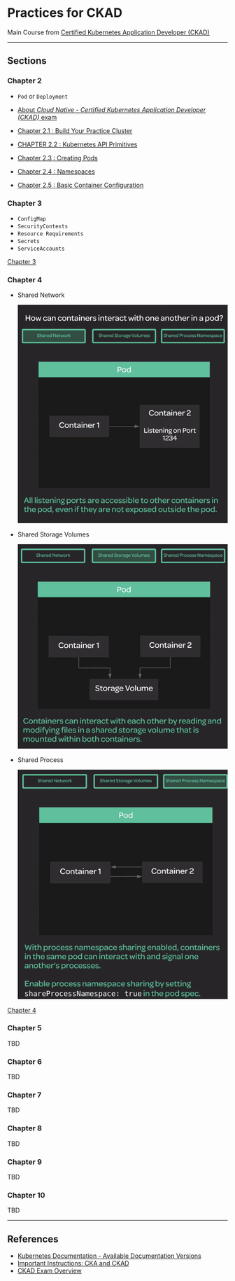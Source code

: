 # Practices for CKAD

Main Course from [Certified Kubernetes Application Developer (CKAD)](https://learn.acloud.guru/course/d068441f-75b4-4fe8-a7a6-df9153f24a35/)

---

## Sections

### Chapter 2

- `Pod` or `Deployment`

- [About *Cloud Native - Certified Kubernetes Application Developer (CKAD)* exam](docs/About-Exam.md)
- [Chapter 2.1 : Build Your Practice Cluster](docs/Chapter2.1_Build-Your-Practice-Cluster/README.md)
- [CHAPTER 2.2 : Kubernetes API Primitives](docs/Chapter2.2_Kubernetes-API-Primitives/README.md)
- [Chapter 2.3 : Creating Pods](docs/Chapter2.3_Creating-Pods/README.md)
- [Chapter 2.4 : Namespaces](docs/Chapter2.4_Namespaces/README.md)
- [Chapter 2.5 : Basic Container Configuration](docs/Chapter2.5_Basic-Container-Configuration/README.md)

### Chapter 3

- `ConfigMap`
- `SecurityContexts`
- `Resource Requirements`
- `Secrets`
- `ServiceAccounts`

[Chapter 3](docs/Chapter3/README.md)

### Chapter 4

- Shared Network

  ![01.png](/docs/Chapter4/images/01.png)

- Shared Storage Volumes
  
  ![02.png](/docs/Chapter4/images/02.png)

- Shared Process

  ![03.png](/docs/Chapter4/images/03.png)

[Chapter 4](docs/Chapter4/README.md)

### Chapter 5

TBD

### Chapter 6

TBD

### Chapter 7

TBD

### Chapter 8

TBD

### Chapter 9

TBD

### Chapter 10

TBD

---

## References

- [Kubernetes Documentation - Available Documentation Versions](https://kubernetes.io/docs/home/supported-doc-versions/)
- [Important Instructions: CKA and CKAD](https://docs.linuxfoundation.org/tc-docs/certification/tips-cka-and-ckad)
- [CKAD Exam Overview](https://medium.com/@devops.rutik/ckad-exam-overview-4172edfb086)